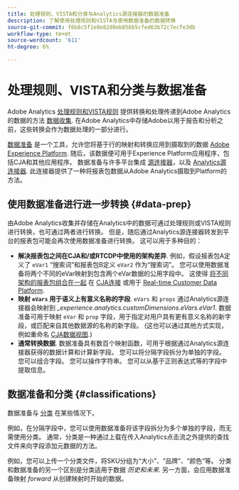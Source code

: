 ```yaml
---
title: 处理规则、VISTA和分类与Analytics源连接器的数据准备
description: 了解使用处理规则和VISTA与使用数据准备的数据转换
source-git-commit: f6b8c5f1e8e82d0eb856b5cfed63b72c7ecfe3db
workflow-type: tm+mt
source-wordcount: '611'
ht-degree: 6%

---
```



# 处理规则、VISTA和分类与数据准备

Adobe Analytics [处理规则和VISTA规则](https://experienceleague.adobe.com/docs/analytics/admin/admin-tools/processing-rules/processing-rules-configuration/processing-rule-order.html?lang=en) 提供转换和处理传递到Adobe Analytics的数据的方法 [数据收集](https://experienceleague.adobe.com/docs/analytics/analyze/reports-analytics/reporting-interface/overview-data-collection.html?lang=en). 在Adobe Analytics中存储Adobe以用于报告和分析之前，这些转换会作为数据处理的一部分进行。

[数据准备](https://experienceleague.adobe.com/docs/experience-platform/data-prep/home.html?lang=zh-Hans) 是一个工具，允许您将基于行的映射和转换应用到摄取到的数据 [Adobe Experience Platform](https://experienceleague.adobe.com/docs/experience-platform.html?lang=en). 随后，该数据便可用于Experience Platform应用程序，包括CJA和其他应用程序。 数据准备与许多平台集成 [源连接器](https://experienceleague.adobe.com/docs/experience-platform/sources/home.html?lang=en)，以及 [Analytics源连接器](https://experienceleague.adobe.com/docs/experience-platform/sources/ui-tutorials/create/adobe-applications/analytics.html?lang=zh-Hans). 此连接器提供了一种将报表包数据从Adobe Analytics摄取到Platform的方法。

## 使用数据准备进行进一步转换 {#data-prep}

由Adobe Analytics收集并存储在Analytics中的数据可通过处理规则或VISTA规则进行转换，也可通过两者进行转换。 但是，随后通过Analytics源连接器转发到平台的报表包可能会再次使用数据准备进行转换。 这可以用于多种目的：

* **解决报表包之间在CJA和/或RTCDP中使用的架构差异**. 例如，假设报表包A定义了 `eVar1` “搜索词”和报表包B定义 `eVar2` 作为“搜索词”。 您可以使用数据准备将两个不同的eVar映射到包含两个eVar数据的公用字段中。 这使得 [将不同架构的报表包组合在一起](https://experienceleague.adobe.com/docs/analytics-platform/using/cja-usecases/combine-report-suites.html?lang=en) 在 [CJA连接](/help/connections/overview.md) 或用于 [Real-time Customer Data Platform](https://experienceleague.adobe.com/docs/platform-learn/tutorials/application-services/rtcdp/understanding-the-real-time-customer-data-platform.html?lang=zh-Hans).
* **映射 `eVars` 用于语义上有意义名称的字段**. `eVars` 和 `props` 通过Analytics源连接器会映射到 _\_experience.analytics.customDimensions.eVars.eVar1_. 数据准备可用于映射 `eVar` 和 `prop` 字段，用于指定对用户具有更有意义名称的新字段，或匹配来自其他数据源的名称的新字段。 (这也可以通过其他方式实现，例如重命名 [CJA数据视图](/help/data-views/create-dataview.md).)
* **通常转换数据**. 数据准备具有数百个映射函数，可用于根据通过Analytics源连接器获得的数据计算和计算新字段。 您可以将分隔字段拆分为单独的字段。 您可以组合字段。 您可以操作字符串。 您可以从基于正则表达式等的字段中提取信息。

## 数据准备和分类 {#classifications}

数据准备与 [分类](https://experienceleague.adobe.com/docs/analytics/components/classifications/c-classifications.html?lang=zh-Hans) 在某些情况下。

例如，在分隔字段中，您可以使用数据准备将该字段拆分为多个单独的字段，而无需使用分类。 通常，分类是一种通过上载在传入Analytics点击流之外提供的查找文件来向字段添加元数据的方法。

例如，您可以上传一个分类文件，将SKU分组为“大小”、“品牌”、“颜色”等。 分类和数据准备的另一个区别是分类适用于数据 _历史和未来_. 另一方面，会应用数据准备映射 _forward_ 从创建映射时开始的数据。

